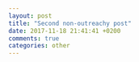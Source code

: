 ```yaml
---
layout: post
title: "Second non-outreachy post"
date: 2017-11-18 21:41:41 +0200
comments: true
categories: other 
---
```


